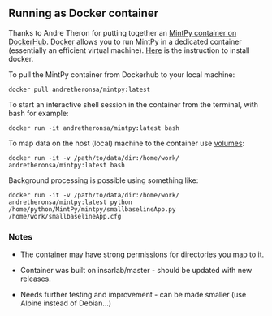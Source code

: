 ## Running as Docker container

Thanks to Andre Theron for putting together an [MintPy container on DockerHub](https://hub.docker.com/r/andretheronsa/mintpy). [Docker](https://docs.docker.com/get-started/) allows you to run MintPy in a dedicated container (essentially an efficient virtual machine). [Here](https://docs.docker.com/install/) is the instruction to install docker.

To pull the MintPy container from Dockerhub to your local machine: 

```
docker pull andretheronsa/mintpy:latest
```

To start an interactive shell session in the container from the terminal, with bash for example: 

```
docker run -it andretheronsa/mintpy:latest bash
```

To map data on the host (local) machine to the container use [volumes](https://docs.docker.com/storage/volumes/):

```
docker run -it -v /path/to/data/dir:/home/work/ andretheronsa/mintpy:latest bash
```

Background processing is possible using something like:  

```
docker run -it -v /path/to/data/dir:/home/work/ andretheronsa/mintpy:latest python /home/python/MintPy/mintpy/smallbaselineApp.py /home/work/smallbaselineApp.cfg
```

### Notes ###

+ The container may have strong permissions for directories you map to it.   

+ Container was built on insarlab/master - should be updated with new releases.  

+ Needs further testing and improvement - can be made smaller (use Alpine instead of Debian...)  
